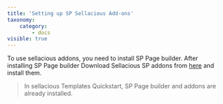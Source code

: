 ```yaml
---
title: 'Setting up SP Sellacious Add-ons'
taxonomy:
    category:
        - docs
visible: true
---
```


To use sellacious addons, you need to install SP Page builder. After installing SP Page builder Download Sellacious SP addons from [here](https://www.sellacious.com/resources/sppagebuilder-addons) and install them.  

> In sellacious Templates Quickstart, SP Page builder and addons are already installed. 